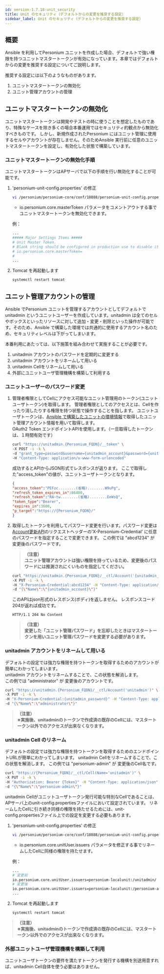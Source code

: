 ```yaml
---
id: version-1.7.18-unit_security
title: Unit のセキュリティ（デフォルトからの変更を推奨する設定）
sidebar_label: Unit のセキュリティ（デフォルトからの変更を推奨する設定）
---
```


## 概要

Ansible を利用してPersonium ユニットを作成した場合、デフォルトで強い権限を持つユニットマスタートークンが有効になっています。本章ではデフォルトからの変更を推奨する設定についてご説明します。

推奨する設定には以下のようなものがあります。

1. ユニットマスタートークンの無効化
1. ユニット管理アカウントの管理

## ユニットマスタートークンの無効化

ユニットマスタートークンは開発やテストの時に使うことを想定したものであり、特殊なケースを除き多くの場合本番運用ではセキュリティ的観点から無効化すべきものです。
しかし、新規作成されたPersonium にはユニット管理に使用するセルやアカウントが存在しません。そのためAnsible 実行前に任意のユニットマスタートークンを設定し、有効化した状態で構築しています。

### ユニットマスタートークンの無効化手順

ユニットマスタートークンはAPサーバで以下の手順を行い無効化することが可能です。

1. 'personium-unit-config.properties' の修正

    ```sh
    vi /personium/personium-core/conf/18888/personium-unit-config.properties
    ```

    * io.personium.core.masterToken パラメータをコメントアウトする事でユニットマスタートークンを無効化できます。

    例：

    ```sh
    ...
    ##### Major Settings Items #####
    # Unit Master Token.
    # Blank string should be configured in production use to disable it.
    # io.personium.core.masterToken=                                       <- このパラメータをコメントアウトする
    #
    ...
    ```

1. Tomcat を再起動します

    ```sh
    systemctl restart tomcat
    ```

## ユニット管理アカウントの管理

Ansible でPersonium ユニットを管理するアカウントとしてデフォルトでunitadmin というユニットユーザーを作成しています。unitadmin は全てのセルやボックスといったリソースに対して追加・変更・削除といった操作が可能です。そのため、Ansible で構築した環境では共通的に使用するアカウント名のため、セキュリティレベルは下がってしまいます。

本番利用にあたっては、以下施策を組み合わせて実施することが必要です。

1. unitadmin アカウントのパスワードを定期的に変更する
1. unitadmin アカウントをリネームして用いる
1. unitadmin Cellをリネームして用いる
1. 外部にユニットユーザ管理機構を構築して利用する

### ユニットユーザーのパスワード変更

1. 管理者権限としてCellにアクセス可能なユニット管理用のトークン(ユニットユーザトークン)を取得します。
    管理者権限としてのアクセスとは、Cellを作ったり消したりする権限を持つ状態で操作することを指します。
    ユニットユーザトークンは、[Ansible で構築したユニットの環境情報](./Confirm_environment_settings.md)で取得したユニット管理アカウント情報を用いて取得します。<br>
    OAuth2 Token エンドポイントAPIを使用します。（一旦取得したトークンは、１時間有効です）

    ```sh
    curl "https://unitadmin.{Personium_FQDN}/__token" \
    -X POST -i -k \
    -d "grant_type=password&username={unitadmin_account}&password={unitadmin_password}&p_target=https://{Personium_FQDN}/" \
    -H "Content-Type: application/x-www-form-urlencoded"
    ```

    成功するとAPIからJSON形式でレスポンスが返ります。
    ここで取得した"access_token"の値が、ユニットユーザトークンとなります。

    ```json
    {
	"access_token":"PEFzc........(省略)........W9uPg",
	"refresh_token_expires_in":86400,
	"refresh_token":"RA~tw........(省略)........EeWsQ",
	"token_type":"Bearer",
	"expires_in":3600,
	"p_target":"https://{Personium_FQDN}/"
    }
    ```

1. 取得したトークンを利用してパスワード変更を行います。パスワード変更は[Account更新API](../apiref/215_Update_Account.md)のリクエストヘッダーの'X-Personium-Credential' に任意のパスワードを指定することで変更できます。
    この例では "abcd1234" が 変更後のパスワードです。

    >**（注意）**  
    >**ユニット管理アカウントは強い権限を持っているため、変更後のパスワードには推測されにくいものを指定してください。**

    ```sh
    curl "https://unitadmin.{Personium_FQDN}/__ctl/Account('{unitadmin_account}')" \
    -X PUT -i -k \
    -H "X-Personium-Credential:abcd1234" -H "Content-Type: application/json" -H "Authorization:Bearer {Token}" \
    -d "{\"Name\":\"{unitadmin_account}\"}"
    ```

    このAPIはjson形式のレスポンス(ボディ)を返しません。
    レスポンスコード204が返れば成功です。

    ```
    HTTP/1.1 204 No Content
    ```

    >**（注意）**  
    >**変更した「ユニット管理パスワード」を忘却したときはマスタートークンを用いユニット管理パスワードを変更する必要があります。**　　

### unitadmin アカウントをリネームして用いる

デフォルトの設定では強力な権限を持つトークンを取得するためのアカウントが簡単にわかってしまいます。  
unitadmin アカウントをリネームすることで、この状態を解消します。  
この例では "administrator" が 変更後のアカウントです。  

```sh
curl "https://unitadmin.{Personium_FQDN}/__ctl/Account('unitadmin')" \
-X PUT -i -k \
-H "X-Personium-Credential:{unitadmin_password}" -H "Content-Type: application/json" -H "Authorization: Bearer {Token}" \
-d "{\"Name\":\"administrator\"}"
```
>**（注意）**  
>**※実施後、unitadminのトークンで作成済の既存のCellには、マスタートークン以外でのアクセスが出来なくなります。**

### unitadmin Cell のリネーム

デフォルトの設定では強力な権限を持つトークンを取得するためのエンドポイントURLが簡単にわかってしまいます。
unitadmin Cellをリネームすることで、この状態を解消します。
この例では "personium-admin" が 変更後のCell名です。 

```sh
curl "https://{Personium_FQDN}/__ctl/Cell(Name='unitadmin')" \
-X PUT -i -k \
-H "Authorization: Bearer {Token}" -H "Content-Type: application/json" \
-d "{\"Name\":\"personium-admin\"}"
```

unitadmin Cellがユニットユーザトークン発行可能な特別なCellであることは、APサーバ上のunit-config.propertiesファイルにおいて設定されています。
リネームしたCellに引き続き同様の権限を持たせるためには、unit-config.propertiesファイル上での設定を変更する必要もあります。

1. 'personium-unit-config.properties' の修正

    ```sh
    vi /personium/personium-core/conf/18888/personium-unit-config.properties
    ```

    * io.personium.core.unitUser.issuers パラメータを修正する事でリネームしたCellに同様の権限を持たせます。

    例：

    ```sh
    ...
    # 変更前
    io.personium.core.unitUser.issuers=personium-localunit:/unitadmin/
    # 変更後
    io.personium.core.unitUser.issuers=personium-localunit:/personium-admin/
    ...
    ```

1. Tomcat を再起動します

    ```sh
    systemctl restart tomcat
    ```

>**（注意）**  
>**※実施後、unitadminのトークンで作成済の既存のCellには、マスタートークン以外でのアクセスが出来なくなります。**

### 外部ユニットユーザ管理機構を構築して利用

ユニットユーザトークンの要件を満たすトークンを発行する機構を別途用意すれば、unitadmin Cell自体を使う必要はありません。

